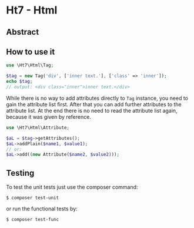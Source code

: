 # Ht7 - Html #

## Abstract ##


## How to use it ##

```php
use \Ht7\Html\Tag;

$tag = new Tag('div', ['inner text.'], ['class' => 'inner']);
echo $tag;
// output: <div class="inner">inner text.</div>
```
While there is no way to add attributes directly to `Tag` instance, you need to
gain the attribute list first. After that you can add further attributes to the
attribute list. At the end there is no need to read the attribute list again,
because it was given by reference.
```php
use \Ht7\Html\Attribute;

$aL = $tag->getAttributes();
$aL->addPlain($name1, $value1);
// or:
$aL->add((new Attribute($name2, $value2)));
```

## Testing ##
To test the unit tests just use the composer command:
```
$ composer test-unit
```
or run the functional tests by:
```
$ composer test-func
```
